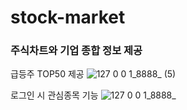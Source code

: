 # stock-market
### 주식차트와 기업 종합 정보 제공


급등주 TOP50 제공
![127 0 0 1_8888_ (5)](https://user-images.githubusercontent.com/56670564/123531793-8559cb80-d742-11eb-9ddc-ce1559cfe107.png)

로그인 시 관심종목 기능
![127 0 0 1_8888_](https://user-images.githubusercontent.com/56670564/123531588-cb159480-d740-11eb-854c-233bae9f1253.png)
